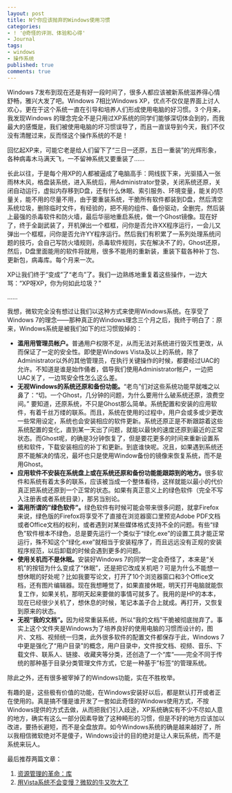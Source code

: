 ```yaml
---
layout: post
title: N个你应该抛弃的Windows使用习惯
categories:
- ! '@奇怪的评测、体验和心得'
- Journal
tags:
- windows
- 操作系统
published: true
comments: true
---
```

<p>Windows 7发布到现在还是有好一段时间了，很多人都应该被新系统滋养得心情舒畅，雅兴大发了吧。Windows 7相比Windows XP，优点不仅仅是界面上讨人欢心，更在于这个系统一直在引导和培养人们形成使用电脑的好习惯。3 个月来，我发现Windows 的理念完全不是只用过XP系统的同学们能够深切体会到的，而我最大的感慨是，我们被使用电脑的坏习惯误导了，而且一直误导到今天，我们不仅没有清醒过来，反而怪这个操作系统的不是！</p>

<p>回忆起XP来，可能它老是给人们留下了“三日一还原，五日一重装”的光辉形象，各种病毒木马满天飞，一不留神系统又要重装了……</p>

<p>长此以往，于是每个用XP的人都被逼成了电脑高手：网线拔下来，光驱插入一张雨林木风，格盘装系统，进入系统后，用Administrator登录，关闭系统还原，关闭自动运行，虚拟内存移到D盘，还有什么休眠、索引服务、环境变量，能关的尽量关，能不用的尽量不用，由于要重装系统，干脆所有软件都装到D盘，然后清空系统垃圾，删除临时文件，有经验的，把不用的组件、备份驱动，全删完，然后装上最强的杀毒软件和防火墙，最后华丽地重启系统，做一个Ghost镜像。现在好了，终于全副武装了，开机弹出一个框框，问你是否允许XX程序运行，一会儿又弹出一个框框，问你是否允许YY程序运行。然后我们有积累了一系列处理系统问题的技巧，会自己写防火墙规则，杀毒软件规则，实在解决不了的，Ghost还原，然后，D盘里面能用的软件将就用，很多不能用的重新装，重装下载各种补丁包、更新包，病毒库。每个月来一次。</p>

<p>XP让我们终于“变成”了“老鸟”了。我们一边熟练地重复着这些操作，一边大骂：“XP呀XP，你为何如此垃圾？”</p>

<p>……</p>

<p>我想，微软完全没有想过让我们以这种方式来使用Windows系统。在享受了Windows 7的理念——那种真正的Windows理念三个月之后，我终于明白了：原来，Windows系统是被我们如下的烂习惯毁掉的：
<ul>
	<li><strong>滥用用管理员帐户。</strong>普通用户权限不足，从而无法对系统进行毁灭性更改，从而保证了一定的安全性。即使是Windows Vista及以上的系统，除了Administrator以外的其他管理员，在执行关键操作的时候，都要经过UAC的允许。不知道是谁是始作俑者，倡导我们使用Administrator帐户，一边把UAC关了，一边骂安全性怎么这么差。</li>
	<li><strong>无视Windows的系统还原和备份功能。</strong>“老鸟”们对这些系统功能早就嗤之以鼻了：“切。一个Ghost，几分钟的问题，为什么要用什么破系统还原，浪费空间。” 要知道，还原系统，不只是Ghost那么简单。系统配置和安装的应用软件，有着千丝万缕的联系。而且，系统在使用的过程中，用户会或多或少更改一些常用设定，系统也会安装相应的软件更新。系统还原正是不断跟踪着这些系统配置的变化，直到某一天出了问题，就能以最快的速度还原到最近的正常状态。而Ghost呢，的确是3分钟恢复了，但是要花更多的时间来重新设置系统和软件，下载安装相应的补丁和更新。到底谁快呢。况且，如果遇到系统还原不能解决的情况，最坏也只是使用Window备份的镜像来恢复系统，而不是用Ghost。</li>
	<li><strong>应用软件不安装在系统盘上或在系统还原和备份功能能跟踪到的地方。</strong>很多软件和系统有着太多的联系，应该被当成一个整体看待，这样就能以最小的代价真正把系统还原到一个正常的状态。如果有真正意义上的绿色软件（完全不写入注册表或者系统目录），那另当别论。</li>
	<li><strong>滥用所谓的”绿色软件”。</strong>绿色软件有时候可能会带来很多问题，就拿Firefox来说，绿色版的Firefox将享受不了直接在浏览器窗口里预览Adobe PDF文档或者Office文档的权利，或者遇到对某些媒体格式支持不全的问题。有些“绿色”软件根本不绿色，总是要先运行一个类似于“绿化.exe”的设置工具才能正常运行，殊不知这个“绿化.exe”就相当于安装程序了，而且远远没有正规的安装程序规范，以后卸载的时候会遇到更多的问题。</li>
	<li><strong>使用关机而不是休眠。</strong>安装好Windows 7的同学一定会奇怪了，本来是“关机”的按钮为什么变成了“休眠”，还是把它改成关机吧？可是为什么不能想一想休眠的好处呢？比如我要写论文，打开了10个浏览器窗口和3个Office文档，还有图片编辑器。现在我想睡觉了，如果直接休眠，明天打开电脑就能恢复工作，如果关机，那明天起来要做的事情可就多了。我用的是HP的本本，现在已经很少关机了，想休息的时候，笔记本盖子合上就成。再打开，又恢复到原来的状态。</li>
	<li><strong>无视“我的文档”。</strong>因为经常重装系统，所以“我的文档”干脆被彻底抛弃了。事实上这个文件夹是Windows为了培养良好的使用电脑的习惯而设计的，图片、文档、视频统一归类，此外很多软件的配置文件都保存于此，Windows 7中更是强化了“用户目录”的概念，用户目录中，文件按文档、视频、音乐、下载文件、联系人、链接、收藏夹等分类，还创造了一个“库“——完全不同于传统的那种基于目录分类管理文件方式，它是一种基于”标签“的管理系统。</li>
</ul>
除此之外，还有很多被宰掉了的Windows功能，实在不胜枚举。</p>

<p>有趣的是，这些极有价值的功能，在Windows安装好以后，都是默认打开或者正在使用的。真是搞不懂是谁开发了一套如此奇怪的Windows使用方式，不按Windows提供的方式去做，从而把我们引入歧途，XP系统确实有不少不尽如人意的地方，确实有这么一部分因素导致了这种畸形的习惯，但是不好的地方应该加以改进，要扬长避短，而不是全盘放弃。如今Windows系统的确是越来越好了，所以我相信微软绝对不是傻子，Windows设计的目的绝对是让人来玩系统，而不是系统来玩人。</p>

<p>最后推荐两篇文章：
<ol>
	<li><a href="http://www.google.cn/search?ie=UTF-8&amp;oe=UTF-8&amp;sourceid=navclient&amp;gfns=1&amp;q=%E8%B5%84%E6%BA%90%E7%AE%A1%E7%90%86%E7%9A%84%E9%9D%A9%E5%91%BD+%E5%BA%93">资源管理的革命：库</a></li>
	<li><a href="http://www.google.com/search?hl=zh-CN&amp;source=hp&amp;q=%E7%94%A8Vista%E7%B3%BB%E7%BB%9F%E4%B8%8D%E4%BC%9A%E5%8F%98%E6%85%A2%EF%BC%9F%E5%BE%AE%E8%BD%AF%E7%9A%84%E7%89%9B%E5%8F%88%E5%90%B9%E5%A4%A7%E4%BA%86&amp;btnG=Google+%E6%90%9C%E7%B4%A2&amp;lr=&amp;aq=f&amp;oq=&amp;sourceid=Mozilla-search">用Vista系统不会变慢？微软的牛又吹大了</a></li>
</ol></p>
